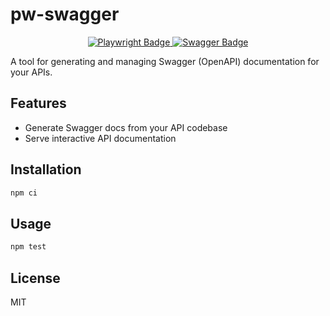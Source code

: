 # pw-swagger

<p align="center">
    <a href="https://playwright.dev/">
        <img src="https://img.shields.io/badge/Playwright-tested-brightgreen?logo=playwright" alt="Playwright Badge"/>
    </a>
    <a href="https://swagger.io/">
        <img src="https://img.shields.io/badge/Swagger-OpenAPI-green?logo=swagger" alt="Swagger Badge"/>
    </a>
</p>

A tool for generating and managing Swagger (OpenAPI) documentation for your APIs.

## Features

- Generate Swagger docs from your API codebase
- Serve interactive API documentation

## Installation

```bash
npm ci
```

## Usage

```bash
npm test
```

## License

MIT

